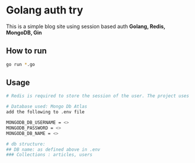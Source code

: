 # Golang auth try
This is a simple blog site using session based auth **Golang, Redis, MongoDB, Gin**

## How to run

```bash
go run *.go
```

## Usage

```bash
# Redis is required to store the session of the user. The project uses the default redis port :6379

# Database used: Mongo Db Atlas
add the following to .env file 

MONGODB_DB_USERNAME = <>
MONGODB_PASSWORD = <>
MONGODB_DB_NAME = <>

# db structure: 
## DB name: as defined above in .env 
### Collections : articles, users 
```